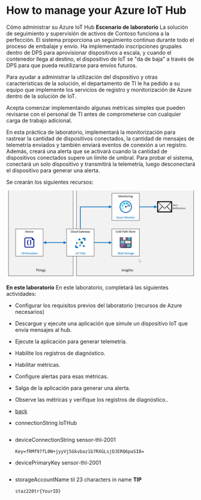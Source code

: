 # How to manage your Azure IoT Hub

Cómo administrar su Azure IoT Hub
**Escenario de laboratorio**
La solución de seguimiento y supervisión de activos de Contoso funciona a la perfección. El sistema proporciona un seguimiento continuo durante todo el proceso de embalaje y envío. Ha implementado inscripciones grupales dentro de DPS para aprovisionar dispositivos a escala, y cuando el contenedor llega al destino, el dispositivo de IoT se "da de baja" a través de DPS para que pueda reutilizarse para envíos futuros.

Para ayudar a administrar la utilización del dispositivo y otras características de la solución, el departamento de TI le ha pedido a su equipo que implemente los servicios de registro y monitorización de Azure dentro de la solución de IoT.

Acepta comenzar implementando algunas métricas simples que pueden revisarse con el personal de TI antes de comprometerse con cualquier carga de trabajo adicional.

En esta práctica de laboratorio, implementará la monitorización para rastrear la cantidad de dispositivos conectados, la cantidad de mensajes de telemetría enviados y también enviará eventos de conexión a un registro. Además, creará una alerta que se activará cuando la cantidad de dispositivos conectados supere un límite de umbral. Para probar el sistema, conectará un solo dispositivo y transmitirá la telemetría, luego desconectará el dispositivo para generar una alerta.

Se crearán los siguientes recursos:

![](LAB_AK_17-architecture.png)

**En este laboratorio**
En este laboratorio, completará las siguientes actividades:

- Configurar los requisitos previos del laboratorio (recursos de Azure necesarios)
- Descargue y ejecute una aplicación que simule un dispositivo IoT que envía mensajes al hub.
- Ejecute la aplicación para generar telemetría.
- Habilite los registros de diagnóstico.
- Habilitar métricas.
- Configure alertas para esas métricas.
- Salga de la aplicación para generar una alerta.
- Observe las métricas y verifique los registros de diagnóstico..
- [back](../Readme.md)



- connectionString IoTHub

  ```
  
  ```

  

- deviceConnectionString sensor-thl-2001

  ```
  Key=fRMf97fL0N+jyyVj5Gkvbaz1b7RXGLsjDJERQ6paSI8=
  ```

  

- devicePrimaryKey sensor-thl-2001

  ```
  
  ```

  

- storageAccountName til 23 characters in name **TIP**

  ```
  staz220tr{YourID}
  ```

  
